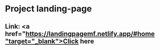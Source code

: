 # Project landing-page
## Link: <a href="https://landingpagemf.netlify.app/#home"target="_blank">Click here</a>
